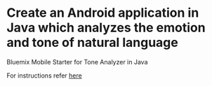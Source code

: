 # Create an Android application in Java which analyzes the emotion and tone of natural language

Bluemix Mobile Starter for Tone Analyzer in Java

For instructions refer [here](https://github.com/ibm-bluemix-mobile-services/starter-tone-analyzer/blob/master/android/README.md)
